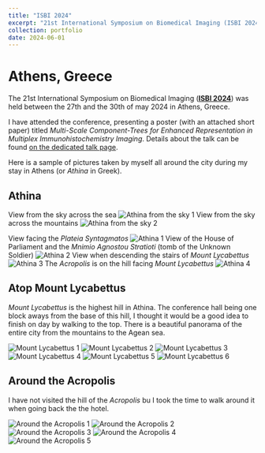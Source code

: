 ```yaml
---
title: "ISBI 2024"
excerpt: "21st International Symposium on Biomedical Imaging (ISBI 2024)"
collection: portfolio
date: 2024-06-01
---
```


# Athens, Greece

The 21st International Symposium on Biomedical Imaging ([**ISBI 2024**](https://biomedicalimaging.org/2024/)) was held between the 27th and the 30th of may 2024 in Athens, Greece.

I have attended the conference, presenting a poster (with an attached short paper) titled *Multi-Scale Component-Trees for Enhanced Representation in Multiplex Immunohistochemistry Imaging*.
Details about the talk can be found [on the dedicated talk page](/talks/2024-05-ISBI-talk).

Here is a sample of pictures taken by myself all around the city during my stay in Athens (or *Athina* in Greek).

## Athina

View from the sky across the sea
![Athina from the sky 1](/images/2024/athina/athina_sky_1.jpg)
View from the sky across the mountains
![Athina from the sky 2](/images/2024/athina/athina_sky_2.jpg)

View facing the *Plateia Syntagmatos*
![Athina 1](/images/2024/athina/athina_1.jpg)
View of the House of Parliament and the *Mnimio Agnostou Stratioti* (tomb of the Unknown Soldier)
![Athina 2](/images/2024/athina/athina_2.jpg)
View when descending the stairs of *Mount Lycabettus*
![Athina 3](/images/2024/athina/athina_3.jpg)
The *Acropolis* is on the hill facing *Mount Lycabettus*
![Athina 4](/images/2024/athina/athina_4.jpg)

## Atop Mount Lycabettus

*Mount Lycabettus* is the highest hill in Athina.
The conference hall being one block aways from the base of this hill, I thought it would be a good idea to finish on day by walking to the top.
There is a beautiful panorama of the entire city from the mountains to the Agean sea.

![Mount Lycabettus 1](/images/2024/athina/mount_lycabettus_1.jpg)
![Mount Lycabettus 2](/images/2024/athina/mount_lycabettus_2.jpg)
![Mount Lycabettus 3](/images/2024/athina/mount_lycabettus_3.jpg)
![Mount Lycabettus 4](/images/2024/athina/mount_lycabettus_4.jpg)
![Mount Lycabettus 5](/images/2024/athina/mount_lycabettus_5.jpg)
![Mount Lycabettus 6](/images/2024/athina/mount_lycabettus_6.jpg)

## Around the Acropolis

I have not visited the hill of the *Acropolis* bu I took the time to walk around it when going back the the hotel.

![Around the Acropolis 1](/images/2024/athina/acropolis_1.jpg)
![Around the Acropolis 2](/images/2024/athina/acropolis_2.jpg)
![Around the Acropolis 3](/images/2024/athina/acropolis_3.jpg)
![Around the Acropolis 4](/images/2024/athina/acropolis_4.jpg)
![Around the Acropolis 5](/images/2024/athina/acropolis_5.jpg)
